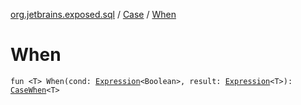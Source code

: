 [org.jetbrains.exposed.sql](../index.md) / [Case](index.md) / [When](.)

# When

`fun <T> When(cond: `[`Expression`](../-expression/index.md)`<Boolean>, result: `[`Expression`](../-expression/index.md)`<T>): `[`CaseWhen`](../-case-when/index.md)`<T>`